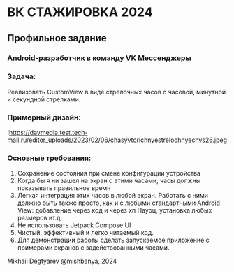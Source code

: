 # ВК СТАЖИРОВКА 2024

## Профильное задание
### Android-разработчик в команду VK Мессенджеры

### Задача:
Реализовать CustomView в виде стрелочных часов с часовой, минутной и секундной стрелками.

### Примерный дизайн:
!https://davmedia.test.tech-mail.ru/editor_uploads/2023/02/06/chasyvtorichnyestrelochnyechvs26.jpeg

### Основные требования:
1. Сохранение состояния при смене конфигурации устройства
2. Когда бы я ни зашел на экран с этими часами, часы должны показывать правильное время
3. Легкая интеграция этих часов в любой экран. Работать с ними должно быть также просто, как и с любыми стандартными Android View: добавление через код и через хп Пауоц, установка любых размеров ит.д
4. Не использовать Jetpack Compose UI
5. Чистый, эффективный и легко читаемый код.
6. Для демонстрации работы сделать запускаемое приложение с примерами экранов с задействованными часами.

Mikhail Degtyarev 
@mishbanya, 2024